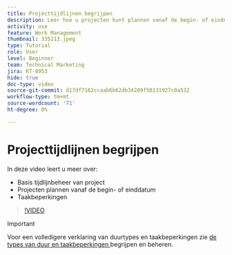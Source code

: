 ```yaml
---
title: Projecttijdlijnen begrijpen
description: Leer hoe u projecten kunt plannen vanaf de begin- of einddatum. Dan leer hoe de duur, predecessors, en de taakbeperkingen het projectplan beïnvloeden.
activity: use
feature: Work Management
thumbnail: 335213.jpeg
type: Tutorial
role: User
level: Beginner
team: Technical Marketing
jira: KT-8953
hide: true
doc-type: video
source-git-commit: d17df7162ccaab6b62db34209f50131927c0a532
workflow-type: tm+mt
source-wordcount: '71'
ht-degree: 0%

---
```


# Projecttijdlijnen begrijpen

In deze video leert u meer over:

* Basis tijdlijnbeheer van project
* Projecten plannen vanaf de begin- of einddatum
* Taakbeperkingen

>[!VIDEO](https://video.tv.adobe.com/v/335213/?quality=12&learn=on&enablevpops)

>[!IMPORTANT]
>
>Voor een volledigere verklaring van duurtypes en taakbeperkingen zie [ de types van duur en taakbeperkingen ](https://experienceleague.adobe.com/docs/workfront-learn/tutorials-workfront/manage-work/intermediate-projects/understand-and-manage-duration-types-and-task-constraints.html?lang=en) begrijpen en beheren.
